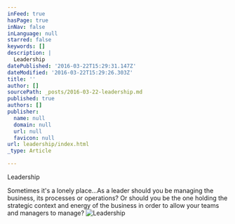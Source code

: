 ```yaml
---
inFeed: true
hasPage: true
inNav: false
inLanguage: null
starred: false
keywords: []
description: |
  Leadership
datePublished: '2016-03-22T15:29:31.147Z'
dateModified: '2016-03-22T15:29:26.303Z'
title: ''
author: []
sourcePath: _posts/2016-03-22-leadership.md
published: true
authors: []
publisher:
  name: null
  domain: null
  url: null
  favicon: null
url: leadership/index.html
_type: Article

---
```

Leadership

Sometimes it's a lonely place...As a leader should you be managing the business, its processes or operations? Or should you be the one holding the strategic context and energy of the business in order to allow your teams and managers to manage? 
![Leadership](https://imgflo.herokuapp.com/graph/vahj1ThiexotieMo/9271eaaea2ddfc47d7d04dd3719e0ee3/noop.gif?input=https%3A%2F%2Fthe-grid-user-content.s3-us-west-2.amazonaws.com%2F2bf57af4-6861-4d15-8731-3427ab5ae215.gif)